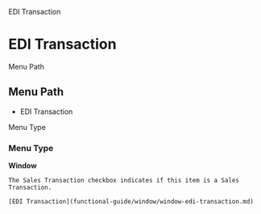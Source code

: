 
EDI Transaction
# EDI Transaction



Menu Path
## Menu Path



- EDI Transaction

Menu Type
### Menu Type

**Window**

```
The Sales Transaction checkbox indicates if this item is a Sales Transaction.
```

```
[EDI Transaction](functional-guide/window/window-edi-transaction.md)
```